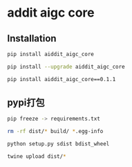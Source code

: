 addit aigc core
==============================

## Installation

```bash
pip install aiddit_aigc_core

pip install --upgrade aiddit_aigc_core

pip install aiddit_aigc_core==0.1.1
```

## pypi打包
```bash
pip freeze -> requirements.txt  
```

```bash
rm -rf dist/* build/ *.egg-info
```

```bash
python setup.py sdist bdist_wheel 
```

```bash
twine upload dist/*
```

